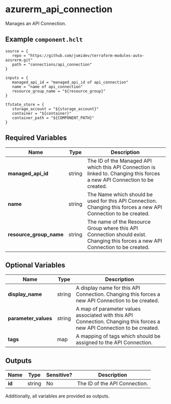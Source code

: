 # azurerm_api_connection

Manages an API Connection.

## Example `component.hclt`

```hcl
source = {
   repo = "https://github.com/jumidev/terraform-modules-auto-azurerm.git"   
   path = "connections/api_connection"   
}

inputs = {
   managed_api_id = "managed_api_id of api_connection"   
   name = "name of api_connection"   
   resource_group_name = "${resource_group}"   
}

tfstate_store = {
   storage_account = "${storage_account}"   
   container = "${container}"   
   container_path = "${COMPONENT_PATH}"   
}

```

## Required Variables

| Name | Type |  Description |
| ---- | --------- |  ----------- |
| **managed_api_id** | string |  The ID of the Managed API which this API Connection is linked to. Changing this forces a new API Connection to be created. | 
| **name** | string |  The Name which should be used for this API Connection. Changing this forces a new API Connection to be created. | 
| **resource_group_name** | string |  The name of the Resource Group where this API Connection should exist. Changing this forces a new API Connection to be created. | 

## Optional Variables

| Name | Type |  Description |
| ---- | --------- |  ----------- |
| **display_name** | string |  A display name for this API Connection. Changing this forces a new API Connection to be created. | 
| **parameter_values** | string |  A map of parameter values associated with this API Connection. Changing this forces a new API Connection to be created. | 
| **tags** | map |  A mapping of tags which should be assigned to the API Connection. | 



## Outputs

| Name | Type | Sensitive? | Description |
| ---- | ---- | --------- | --------- |
| **id** | string | No  | The ID of the API Connection. | 

Additionally, all variables are provided as outputs.
